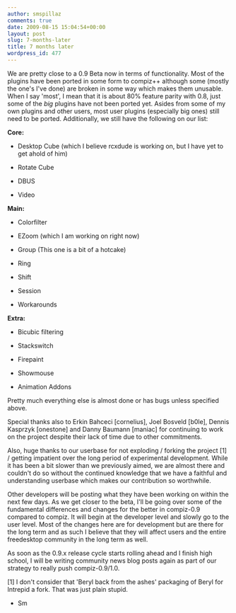 ```yaml
---
author: smspillaz
comments: true
date: 2009-08-15 15:04:54+00:00
layout: post
slug: 7-months-later
title: 7 months later
wordpress_id: 477
---
```


We are pretty close to a 0.9 Beta now in terms of functionality. Most of the plugins have been ported in some form to compiz++ although some (mostly the one's I've done) are broken in some way which makes them unusable. When I say 'most', I mean that it is about 80% feature parity with 0.8, just some of the *big* plugins have not been ported yet. Asides from some of my own plugins and other users, most user plugins (especially big ones) still need to be ported. Additionally, we still have the following on our list:

**Core:**



	
  * Desktop Cube (which I believe rcxdude is working on, but I have yet to get ahold of him)

	
  * Rotate Cube

	
  * DBUS

	
  * Video


**Main:**



	
  * Colorfilter

	
  * EZoom (which I am working on right now)

	
  * Group (This one is a bit of a hotcake)

	
  * Ring

	
  * Shift

	
  * Session

	
  * Workarounds


**Extra:**



	
  * Bicubic filtering

	
  * Stackswitch

	
  * Firepaint

	
  * Showmouse

	
  * Animation Addons


Pretty much everything else is almost done or has bugs unless specified above.

Special thanks also to Erkin Bahceci [cornelius], Joel Bosveld [b0le], Dennis Kasprzyk [onestone] and Danny Baumann [maniac] for continuing to work on the project despite their lack of time due to other commitments.

Also, huge thanks to our userbase for not exploding / forking the project [1] / getting impatient over the long period of experimental development. While it has been a bit slower than we previously aimed, we are almost there and couldn't do so without the continued knowledge that we have a faithful and understanding userbase which makes our contribution so worthwhile.

Other developers will be posting what they have been working on within the next few days. As we get closer to the beta, I'll be going over some of the fundamental differences and changes for the better in compiz-0.9 compared to compiz. It will begin at the developer level and slowly go to the user level. Most of the changes here are for development but are there for the long term and as such I believe that they will affect users and the entire freedesktop community in the long term as well.

As soon as the 0.9.x release cycle starts rolling ahead and I finish high school, I will be writing community news blog posts again as part of our strategy to really push compiz-0.9/1.0.

[1] I don't consider that 'Beryl back from the ashes' packaging of Beryl for Intrepid a fork. That was just plain stupid.

- Sm
